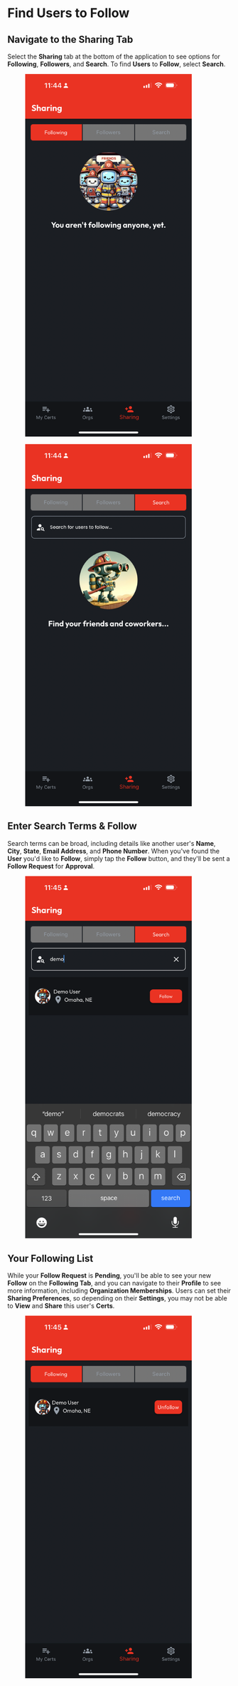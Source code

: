 # Find Users to Follow

## Navigate to the Sharing Tab

Select the **Sharing** tab at the bottom of the application to see options for **Following**, **Followers**, and **Search**. To find **Users** to **Follow**, select **Search**.

<div>

<figure><img src="../.gitbook/assets/1-sharing-tab.PNG" alt="" width="375"><figcaption></figcaption></figure>

 

<figure><img src="../.gitbook/assets/2-search-tab.PNG" alt="" width="375"><figcaption></figcaption></figure>

</div>

## Enter Search Terms & Follow

Search terms can be broad, including details like another user's **Name**, **City**, **State**, **Email Address**, and **Phone Number**. When you've found the **User** you'd like to **Follow**, simply tap the **Follow** button, and they'll be sent a **Follow Request** for **Approval**.

<figure><img src="../.gitbook/assets/3-follow-button.PNG" alt="" width="375"><figcaption></figcaption></figure>

## Your Following List

While your **Follow Request** is **Pending**, you'll be able to see your new **Follow** on the **Following Tab**, and you can navigate to their **Profile** to see more information, including **Organization Memberships**. Users can set their **Sharing Preferences**, so depending on their **Settings**, you may not be able to **View** and **Share** this user's **Certs**.

<figure><img src="../.gitbook/assets/4-updated-follow-tab.PNG" alt="" width="375"><figcaption></figcaption></figure>
